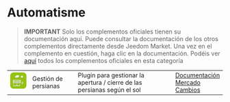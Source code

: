 
# Automatisme


>**IMPORTANT**
>Solo los complementos oficiales tienen su documentación aquí. Puede consultar la documentación de los otros complementos directamente desde Jeedom Market. Una vez en el complemento en cuestión, haga clic en la documentación.
>Podéis ver [aquí](https://market.jeedom.com/index.php?v=d&p=market&type=plugin&categorie=automatisation) todos los complementos oficiales en esta categoría


| | | | |
|--- | --- | --- | ---|
|<img src="sunshutter/sunshutter_icon.png" class="pluginLogo" width="100" />|Gestión de persianas|Plugin para gestionar la apertura / cierre de las persianas según el sol|[Documentación](sunshutter/index)<br/>[Mercado](https://market.jeedom.com/index.php?v=d&p=market_display&id=3793)<br/>[Cambios](sunshutter/changelog)|
